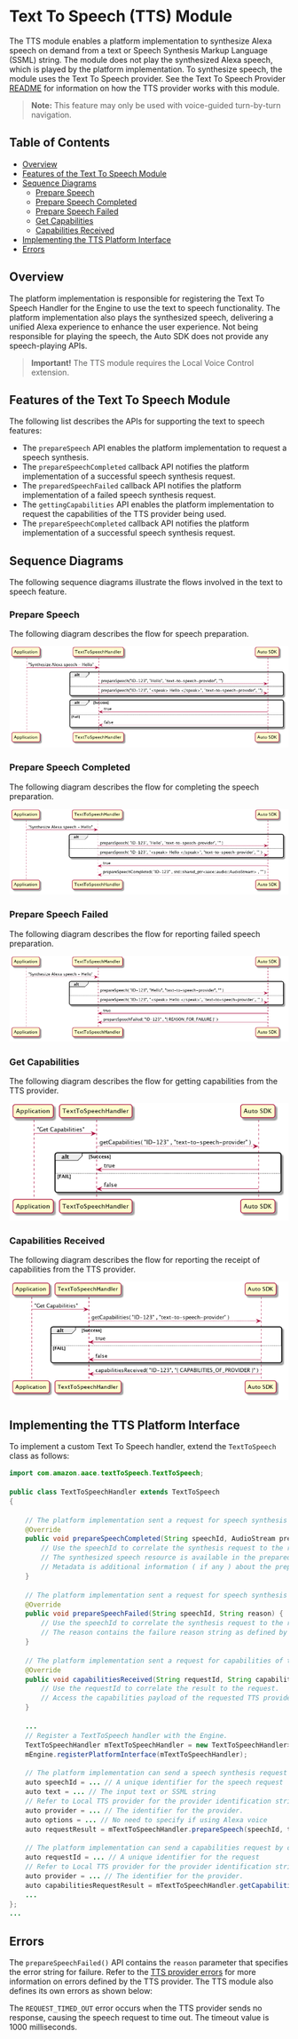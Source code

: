 # Text To Speech (TTS) Module
The TTS module enables a platform implementation to synthesize Alexa speech on demand from a text or Speech Synthesis Markup Language (SSML) string. The module does not play the synthesized Alexa speech, which is played by the platform implementation. To synthesize speech, the module uses the Text To Speech provider. See the Text To Speech Provider [README](../text-to-speech-provider/README.md) for information on how the TTS provider works with this module.

>**Note:** This feature may only be used with voice-guided turn-by-turn navigation.
<!-- omit in toc -->
## Table of Contents
- [Overview](#overview)
- [Features of the Text To Speech Module](#features-of-the-text-to-speech-module)
- [Sequence Diagrams](#sequence-diagrams)
  - [Prepare Speech](#prepare-speech)
  - [Prepare Speech Completed](#prepare-speech-completed)
  - [Prepare Speech Failed](#prepare-speech-failed)
  - [Get Capabilities](#get-capabilities)
  - [Capabilities Received](#capabilities-received)
- [Implementing the TTS Platform Interface](#implementing-the-tts-platform-interface)
- [Errors](#errors)

## Overview

The platform implementation is responsible for registering the Text To Speech Handler for the Engine to use the text to speech functionality. The platform implementation also plays the synthesized speech, delivering a unified Alexa experience to enhance the user experience. Not being responsible for playing the speech, the Auto SDK does not provide any speech-playing APIs.

>**Important!** The TTS module requires the Local Voice Control extension.

## Features of the Text To Speech Module

The following list describes the APIs for supporting the text to speech features:
​
* The `prepareSpeech` API enables the platform implementation to request a speech synthesis.
* The `prepareSpeechCompleted` callback API notifies the platform implementation of a successful speech synthesis request.
* The `preparedSpeechFailed` callback API notifies the platform implementation of a failed speech synthesis request.
* The `gettingCapabilities` API enables the platform implementation to request the capabilities of the TTS provider being used.
* The `prepareSpeechCompleted` callback API notifies the platform implementation of a successful speech synthesis request.

## Sequence Diagrams
​The following sequence diagrams illustrate the flows involved in the text to speech feature.  

### Prepare Speech
The following diagram describes the flow for speech preparation.
<p align="center">
<img src="./assets/PrepareSpeech.png"/>
</p>

### Prepare Speech Completed
The following diagram describes the flow for completing the speech preparation.
<p align="center">
<img src="./assets/PrepareSpeechCompleted.png"/>
</p>

### Prepare Speech Failed
The following diagram describes the flow for reporting failed speech preparation.
<p align="center">
<img src="./assets/PrepareSpeechFailed.png"/>
</p>

### Get Capabilities
The following diagram describes the flow for getting capabilities from the TTS provider.
<p align="center">
<img src="./assets/GetCapabilities.png"/>
</p>

### Capabilities Received
​The following diagram describes the flow for reporting the receipt of capabilities from the TTS provider.
<p align="center">
<img src="./assets/CapabilitiesReceived.png"/>
</p>

## Implementing the TTS Platform Interface
To implement a custom Text To Speech handler, extend the `TextToSpeech` class as follows:
​
```java
import com.amazon.aace.textToSpeech.TextToSpeech;
​
public class TextToSpeechHandler extends TextToSpeech 
{
​
    // The platform implementation sent a request for speech synthesis using TextToSpeech::prepareSpeech() and received a successful callback.
    @Override
    public void prepareSpeechCompleted(String speechId, AudioStream preparedAudio, String metadata) { 
        // Use the speechId to correlate the synthesis request to the result. 
        // The synthesized speech resource is available in the preparedAudio parameter and can be played immediately or later
        // Metadata is additional information ( if any ) about the prepared audio resource. 
    }
​
    // The platform implementation sent a request for speech synthesis using TextToSpeech::prepareSpeech() and received a failed callback.
    @Override
    public void prepareSpeechFailed(String speechId, String reason) { 
        // Use the speechId to correlate the synthesis request to the result. 
        // The reason contains the failure reason string as defined by the TTS provider. Refer to the Local TTS provider for more details on strings passed in the reason parameter.
    }
​
    // The platform implementation sent a request for capabilities of the TTS provider using TextToSpeech::getCapabilities() and received a callback.
    @Override
    public void capabilitiesReceived(String requestId, String capabilities) {
        // Use the requestId to correlate the result to the request. 
        // Access the capabilities payload of the requested TTS provider from the capabilities parameter. An empty payload denotes an error in retrieving the capabilities of the TTS provider.
    }
 
    ...
    // Register a TextToSpeech handler with the Engine.
    TextToSpeechHandler mTextToSpeechHandler = new TextToSpeechHandler>();
    mEngine.registerPlatformInterface(mTextToSpeechHandler);
​
    // The platform implementation can send a speech synthesis request by calling the TextToSpeech::prepareSpeech() API.
    auto speechId = ... // A unique identifier for the speech request
    auto text = ... // The input text or SSML string
    // Refer to Local TTS provider for the provider identification string.
    auto provider = ... // The identifier for the provider.
    auto options = ... // No need to specify if using Alexa voice
    auto requestResult = mTextToSpeechHandler.prepareSpeech(speechId, text, provider);
​
    // The platform implementation can send a capabilities request by calling the TextToSpeech::getCapabilities() API.
    auto requestId = ... // A unique identifier for the request
    // Refer to Local TTS provider for the provider identification string.
    auto provider = ... // The identifier for the provider.
    auto capabilitiesRequestResult = mTextToSpeechHandler.getCapabilities(requestId, provider);
    ...
};
...
```

## Errors
The `prepareSpeechFailed()` API contains the `reason` parameter that specifies the error string for failure. Refer to the [TTS provider errors](../text-to-speech-provider/README.md#errors) for more information on errors defined by the TTS provider. The TTS module also defines its own errors as shown below:

The `REQUEST_TIMED_OUT` error occurs when the TTS provider sends no response, causing the speech request to time out. The timeout value is 1000 milliseconds.
